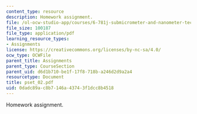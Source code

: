 ```yaml
---
content_type: resource
description: Homework assignment.
file: /ol-ocw-studio-app/courses/6-781j-submicrometer-and-nanometer-technology-spring-2006/0dadc89ac8b7146a43743f1dcc8b4518_pset_02.pdf
file_size: 100187
file_type: application/pdf
learning_resource_types:
- Assignments
license: https://creativecommons.org/licenses/by-nc-sa/4.0/
ocw_type: OCWFile
parent_title: Assignments
parent_type: CourseSection
parent_uid: d6d1b710-be1f-17f8-718b-a246d2d9a2a4
resourcetype: Document
title: pset_02.pdf
uid: 0dadc89a-c8b7-146a-4374-3f1dcc8b4518
---
```

Homework assignment.